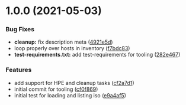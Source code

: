 # 1.0.0 (2021-05-03)

### Bug Fixes

- **cleanup:** fix description meta ([4921e5d](https://github.com/iranzo/bmctest/commit/4921e5ddae8b24d46b3c1cd4a717d30e207f78d0))
- loop properly over hosts in inventory ([f7bdc83](https://github.com/iranzo/bmctest/commit/f7bdc8305dd1543251bc83730577d80502dfcaef))
- **test-requirements.txt:** add test-requirements for tooling ([282e467](https://github.com/iranzo/bmctest/commit/282e467ea0fbe63c43e2f62c7c1320a3d96d8ffc))

### Features

- add support for HPE and cleanup tasks ([cf2a7d1](https://github.com/iranzo/bmctest/commit/cf2a7d11c41571a714f1a8bf06d6470f9af7048f))
- initial commit for tooling ([cf0f869](https://github.com/iranzo/bmctest/commit/cf0f8696cb84cc62ca6c2c5c2d8aeb3e630ebb7e))
- initial test for loading and listing iso ([e9a4af5](https://github.com/iranzo/bmctest/commit/e9a4af577959d0bcc66d9e8e8d7afededad40ea8))
